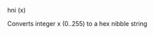 <span style='color:var(--vscode-symbolIcon-methodForeground);'>hni</span> (<span style='color:var(--vscode-symbolIcon-variableForeground);'>x</span>) 

Converts integer x (0..255) to a hex nibble string

